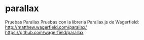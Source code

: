 # parallax
Pruebas Parallax
Pruebas con la libreria Parallax.js de Wagerfield:
http://matthew.wagerfield.com/parallax/
https://github.com/wagerfield/parallax
